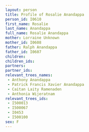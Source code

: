```yaml
---
layout: person
title: Profile of Rosalie Anandappa
person_id: I0610
first_name: Rosalie
last_name: Anandappa
full_name: Rosalie Anandappa
mother: Lorraine Unknown
mother_id: I0608
father: Ralph Anandappa
father_id: I0607
children:
children_ids:
partners:
partner_ids:
relevant_trees_names:
 - Anthony Anandappa
 - Patrick Francis Xavier Anandappa
 - Caitan Laity Ramenaden
 - Anthonia Wijeratnam
relevant_trees_ids:
 - I500013
 - I500067
 - I0453
 - I500100
sex: F
---
```


